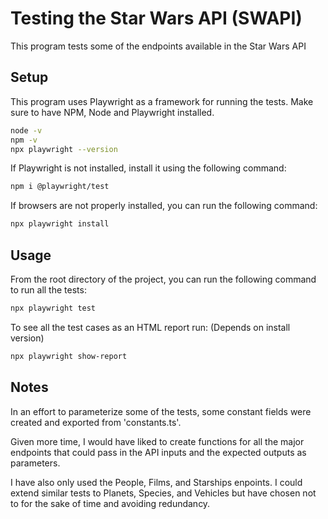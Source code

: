 # Testing the Star Wars API (SWAPI)

This program tests some of the endpoints available in the Star Wars API

## Setup

This program uses Playwright as a framework for running the tests. Make sure to have NPM, Node and Playwright installed.

```bash
node -v
npm -v
npx playwright --version
```
If Playwright is not installed, install it using the following command:

```bash
npm i @playwright/test
```

If browsers are not properly installed, you can run the following command:

```bash
npx playwright install
```

## Usage

From the root directory of the project, you can run the following command to run all the tests:

```bash
npx playwright test
```

To see all the test cases as an HTML report run: (Depends on install version)

```bash
npx playwright show-report
```

## Notes

In an effort to parameterize some of the tests, some constant fields were created and exported from 'constants.ts'.

Given more time, I would have liked to create functions for all the major endpoints that could pass in the API inputs and the expected outputs as parameters.

I have also only used the People, Films, and Starships enpoints. I could extend similar tests to Planets, Species, and Vehicles but have chosen not to for the sake of time and avoiding redundancy.
